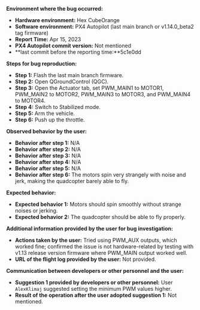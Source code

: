 **Environment where the bug occurred:**

- **Hardware environment:** Hex CubeOrange
- **Software environment:** PX4 Autopilot (last main branch or v1.14.0_beta2 tag firmware)
- **Report Time:** Apr 15, 2023
- **PX4 Autopilot commit version:** Not mentioned
- **last commit before the reporting time:**5c1e0dd

**Steps for bug reproduction:**

- **Step 1:** Flash the last main branch firmware.
- **Step 2:** Open QGroundControl (QGC).
- **Step 3:** Open the Actuator tab, set PWM_MAIN1 to MOTOR1, PWM_MAIN2 to MOTOR2, PWM_MAIN3 to MOTOR3, and PWM_MAIN4 to MOTOR4.
- **Step 4:** Switch to Stabilized mode.
- **Step 5:** Arm the vehicle.
- **Step 6:** Push up the throttle.

**Observed behavior by the user:**

- **Behavior after step 1:** N/A
- **Behavior after step 2:** N/A
- **Behavior after step 3:** N/A
- **Behavior after step 4:** N/A
- **Behavior after step 5:** N/A
- **Behavior after step 6:** The motors spin very strangely with noise and jerk, making the quadcopter barely able to fly.

**Expected behavior:**

- **Expected behavior 1:** Motors should spin smoothly without strange noises or jerking.
- **Expected behavior 2:** The quadcopter should be able to fly properly.

**Additional information provided by the user for bug investigation:**

- **Actions taken by the user:** Tried using PWM_AUX outputs, which worked fine; confirmed the issue is not hardware-related by testing with v1.13 release version firmware where PWM_MAIN output worked well.
- **URL of the flight log provided by the user:** Not provided.

**Communication between developers or other personnel and the user:**

- **Suggestion 1 provided by developers or other personnel:** User `AlexKlimaj` suggested setting the minimum PWM values higher.
- **Result of the operation after the user adopted suggestion 1:** Not mentioned.
